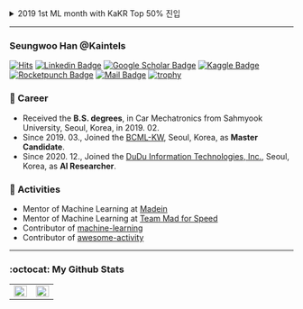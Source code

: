 
</div>
<details>
  <summary>2019 1st ML month with KaKR Top 50% 진입</summary>

  ## 🏆 2019 1st ML month with KaKR Top 50% 진입

  <div align=center>
  
  캐글 코리아가 주관하고, 구글 코리아에서 후원한 제1회 캐글 코리아 대회에서 상위 50% 이내에 포함되어 소정의 상품을 받았습니다.
  [[Leaderboard 확인 (**153rd** of 349)]](https://www.kaggle.com/c/2019-1st-ml-month-with-kakr/leaderboard)
  

</div>
</details>

---------------

### Seungwoo Han @Kaintels

[![Hits](https://hits.seeyoufarm.com/api/count/incr/badge.svg?url=https%3A%2F%2Fgithub.com%2FKaintels)](https://hits.seeyoufarm.com)
[![Linkedin Badge](https://img.shields.io/badge/-LinkedIn-blue?style=flat-square&logo=Linkedin&logoColor=white&link=https://www.linkedin.com/in/swhan/)](https://www.linkedin.com/in/swhan/)
[![Google Scholar Badge](https://img.shields.io/badge/-Scholar-4285f4?style=flat-square&logo=google-scholar&logoColor=white&link=https://scholar.google.com/citations?user=NWbfyKYAAAAJ&hl)](https://scholar.google.com/citations?user=NWbfyKYAAAAJ&hl) 
[![Kaggle Badge](https://img.shields.io/badge/-Kaggle-20BEFF?style=flat-square&logo=Kaggle&logoColor=white&link=https://www.kaggle.com/kaintels/)](https://www.kaggle.com/kaintels)
[![Rocketpunch Badge](https://img.shields.io/badge/-Rocketpunch-5149ad?logoWidth=15&logoColor=white&link=https://www.rocketpunch.com/@swoohan)](https://www.rocketpunch.com/@swoohan) 
[![Mail Badge](https://img.shields.io/badge/-Mail-d14836?style=flat-square&logo=Gmail&logoColor=white&link=mailto:seungwoohan@kw.ac.kr)](mailto:seungwoohan@kw.ac.kr)
[![trophy](https://github-profile-trophy.vercel.app/?username=Kaintels)](https://github.com/ryo-ma/github-profile-trophy)

### 🔭 Career
- Received the **B.S. degrees**, in Car Mechatronics from Sahmyook University, Seoul, Korea, in 2019. 02.
- Since 2019. 03., Joined the [BCML-KW](http://bcml.kw.ac.kr/), Seoul, Korea, as **Master Candidate**.
- Since 2020. 12., Joined the [DuDu Information Technologies, Inc.](http://www.duduit.co.kr/), Seoul, Korea, as **AI Researcher**.

### 👯 Activities
- Mentor of Machine Learning at [Madein](https://made-in.co.kr/)
- Mentor of Machine Learning at [Team Mad for Speed](https://www.facebook.com/teammfs)
- Contributor of [machine-learning](https://github.com/teddylee777/machine-learning) 
- Contributor of [awesome-activity](https://github.com/FKgk/awesome-activity)

---------------
### :octocat: My Github Stats

<!--
[![Covenant github stats](https://github-readme-stats.vercel.app/api?username=Kaintels&theme=vue&show_icons=true&hide=stars)](https://github.com/anuraghazra/github-readme-stats)
[![Top Langs](https://github-readme-stats.vercel.app/api/top-langs/?username=Kaintels&layout=compact)](https://github.com/anuraghazra/github-readme-stats)
-->

<table id="stats"><tr><td valign="top" width="50%">
<img src="https://github-readme-stats.vercel.app/api?username=Kaintels&show_icons=true&count_private=true&hide_border=true" align="left" style="width: 100%" />
</td>
<td valign="top" width="50%">
<img src="https://github-readme-stats.vercel.app/api/top-langs/?username=Kaintels&hide_border=true&layout=compact&hide=jupyter%20notebook,HTML&langs_count=7" align="left" style="width: 100%" />
</td></tr>
</table>  
